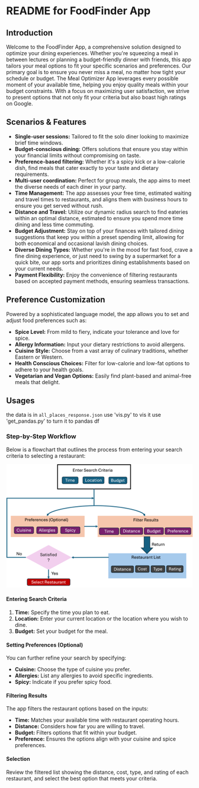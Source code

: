 # README for FoodFinder App

## Introduction
Welcome to the FoodFinder App, a comprehensive solution designed to optimize your dining experiences. Whether you're squeezing a meal in between lectures or planning a budget-friendly dinner with friends, this app tailors your meal options to fit your specific scenarios and preferences. Our primary goal is to ensure you never miss a meal, no matter how tight your schedule or budget. The Meal Optimizer App leverages every possible moment of your available time, helping you enjoy quality meals within your budget constraints. With a focus on maximizing user satisfaction, we strive to present options that not only fit your criteria but also boast high ratings on Google.

## Scenarios & Features
- **Single-user sessions:** Tailored to fit the solo diner looking to maximize brief time windows.
- **Budget-conscious dining:** Offers solutions that ensure you stay within your financial limits without compromising on taste.
- **Preference-based filtering:** Whether it's a spicy kick or a low-calorie dish, find meals that cater exactly to your taste and dietary requirements.
- **Multi-user coordination:** Perfect for group meals, the app aims to meet the diverse needs of each diner in your party.
- **Time Management:** The app assesses your free time, estimated waiting and travel times to restaurants, and aligns them with business hours to ensure you get served without rush.
- **Distance and Travel:** Utilize our dynamic radius search to find eateries within an optimal distance, estimated to ensure you spend more time dining and less time commuting.
- **Budget Adjustment:** Stay on top of your finances with tailored dining suggestions that keep you within a preset spending limit, allowing for both economical and occasional lavish dining choices.
- **Diverse Dining Types:** Whether you're in the mood for fast food, crave a fine dining experience, or just need to swing by a supermarket for a quick bite, our app sorts and prioritizes dining establishments based on your current needs.
- **Payment Flexibility:** Enjoy the convenience of filtering restaurants based on accepted payment methods, ensuring seamless transactions.

## Preference Customization
Powered by a sophisticated language model, the app allows you to set and adjust food preferences such as:
- **Spice Level:** From mild to fiery, indicate your tolerance and love for spice.
- **Allergy Information:** Input your dietary restrictions to avoid allergens.
- **Cuisine Style:** Choose from a vast array of culinary traditions, whether Eastern or Western.
- **Health Conscious Choices:** Filter for low-calorie and low-fat options to adhere to your health goals.
- **Vegetarian and Vegan Options:** Easily find plant-based and animal-free meals that delight.

## Usages
the data is in `all_places_response.json`
use 'vis.py' to vis it 
use 'get_pandas.py' to turn it to pandas df 

### Step-by-Step Workflow

Below is a flowchart that outlines the process from entering your search criteria to selecting a restaurant:

![FoodFinder Workflow](./templates/Flow_chart.png)

#### Entering Search Criteria
1. **Time:** Specify the time you plan to eat.
2. **Location:** Enter your current location or the location where you wish to dine.
3. **Budget:** Set your budget for the meal.

#### Setting Preferences (Optional)
You can further refine your search by specifying:
- **Cuisine:** Choose the type of cuisine you prefer.
- **Allergies:** List any allergies to avoid specific ingredients.
- **Spicy:** Indicate if you prefer spicy food.

#### Filtering Results
The app filters the restaurant options based on the inputs:
- **Time:** Matches your available time with restaurant operating hours.
- **Distance:** Considers how far you are willing to travel.
- **Budget:** Filters options that fit within your budget.
- **Preference:** Ensures the options align with your cuisine and spice preferences.

#### Selection
Review the filtered list showing the distance, cost, type, and rating of each restaurant, and select the best option that meets your criteria.

